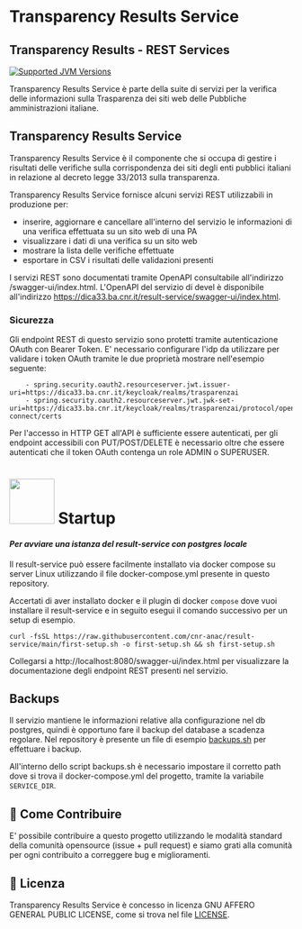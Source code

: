 # Transparency Results Service
## Transparency Results - REST Services

[![Supported JVM Versions](https://img.shields.io/badge/JVM-21-brightgreen.svg?style=for-the-badge&logo=Java)](https://openjdk.java.net/install/)

Transparency Results Service è parte della suite di servizi per la verifica delle informazioni sulla
Trasparenza dei siti web delle Pubbliche amministrazioni italiane.
 
## Transparency Results Service

Transparency Results Service è il componente che si occupa di gestire i risultati delle verifiche 
sulla corrispondenza dei siti degli enti pubblici italiani in relazione al decreto legge 33/2013 
sulla transparenza.

Transparency Results Service fornisce alcuni servizi REST utilizzabili in produzione per:

 - inserire, aggiornare e cancellare all'interno del servizio le informazioni di una verifica 
   effettuata su un sito web di una PA
 - visualizzare i dati di una verifica su un sito web
 - mostrare la lista delle verifiche effettuate
 - esportare in CSV i risultati delle validazioni presenti

I servizi REST sono documentati tramite OpenAPI consultabile all'indirizzo /swagger-ui/index.html.
L'OpenAPI del servizio di devel è disponibile all'indirizzo https://dica33.ba.cnr.it/result-service/swagger-ui/index.html.

### Sicurezza

Gli endpoint REST di questo servizio sono protetti tramite autenticazione OAuth con Bearer Token.
E' necessario configurare l'idp da utilizzare per validare i token OAuth tramite le due proprietà
mostrare nell'esempio seguente:

```
    - spring.security.oauth2.resourceserver.jwt.issuer-uri=https://dica33.ba.cnr.it/keycloak/realms/trasparenzai
    - spring.security.oauth2.resourceserver.jwt.jwk-set-uri=https://dica33.ba.cnr.it/keycloak/realms/trasparenzai/protocol/openid-connect/certs
```

Per l'accesso in HTTP GET all'API è sufficiente essere autenticati, per gli endpoint accessibili
con PUT/POST/DELETE è necessario oltre che essere autenticati che il token OAuth contenga un 
role ADMIN o SUPERUSER.

# <img src="https://www.docker.com/wp-content/uploads/2021/10/Moby-logo-sm.png" width=80> Startup

#### _Per avviare una istanza del result-service con postgres locale_

Il result-service può essere facilmente installato via docker compose su server Linux utilizzando il file 
docker-compose.yml presente in questo repository.

Accertati di aver installato docker e il plugin di docker `compose` dove vuoi installare il result-service e in seguito
esegui il comando successivo per un setup di esempio.

```
curl -fsSL https://raw.githubusercontent.com/cnr-anac/result-service/main/first-setup.sh -o first-setup.sh && sh first-setup.sh
```

Collegarsi a http://localhost:8080/swagger-ui/index.html per visualizzare la documentazione degli endpoint REST presenti nel servizio. 

## Backups

Il servizio mantiene le informazioni relative alla configurazione nel db postgres, quindi è opportuno fare il backup
del database a scadenza regolare. Nel repository è presente un file di esempio [backups.sh](https://github.com/cnr-anac/result-service/blob/main/backups.sh) per effettuare i backup.

All'interno dello script backups.sh è necessario impostare il corretto path dove si trova il docker-compose.yml del progetto, tramite la
variabile `SERVICE_DIR`.

## 👏 Come Contribuire 

E' possibile contribuire a questo progetto utilizzando le modalità standard della comunità opensource 
(issue + pull request) e siamo grati alla comunità per ogni contribuito a correggere bug e miglioramenti.

## 📄 Licenza

Transparency Results Service è concesso in licenza GNU AFFERO GENERAL PUBLIC LICENSE, come si trova 
nel file [LICENSE][l].

[l]: https://github.com/cnr-anac/result-service/blob/master/LICENSE
